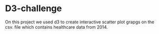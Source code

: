# D3-challenge
On this project we used d3 to create interactive scatter plot grapgs on the csv. file which contains healthcare data from 2014.  
